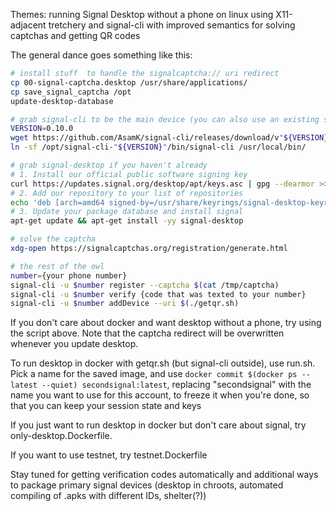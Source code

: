 Themes: running Signal Desktop without a phone on linux using X11-adjacent tretchery and signal-cli with improved semantics for solving captchas and getting QR codes

The general dance goes something like this:
```sh
# install stuff  to handle the signalcaptcha:// uri redirect
cp 00-signal-captcha.desktop /usr/share/applications/
cp save_signal_captcha /opt
update-desktop-database

# grab signal-cli to be the main device (you can also use an existing signal-cli, but graalvm native doesn't seem to work with updateProfile, which is required to join v2 groups)
VERSION=0.10.0
wget https://github.com/AsamK/signal-cli/releases/download/v"${VERSION}"/signal-cli-"${VERSION}".tar.gz | tar -xzf- -C /opt
ln -sf /opt/signal-cli-"${VERSION}"/bin/signal-cli /usr/local/bin/

# grab signal-desktop if you haven't already
# 1. Install our official public software signing key
curl https://updates.signal.org/desktop/apt/keys.asc | gpg --dearmor >> /usr/share/keyrings/signal-desktop-keyring.gpg
# 2. Add our repository to your list of repositories
echo 'deb [arch=amd64 signed-by=/usr/share/keyrings/signal-desktop-keyring.gpg] https://updates.signal.org/desktop/apt xenial main' >> /etc/apt/sources.list.d/signal-xenial.list
# 3. Update your package database and install signal
apt-get update && apt-get install -yy signal-desktop

# solve the captcha
xdg-open https://signalcaptchas.org/registration/generate.html

# the rest of the owl
number={your phone number}
signal-cli -u $number register --captcha $(cat /tmp/captcha)
signal-cli -u $number verify {code that was texted to your number}
signal-cli -u $number addDevice --uri $(./getqr.sh)
```

If you don't care about docker and want desktop without a phone, try using the script above. Note that the captcha redirect will be overwritten whenever you update desktop.

To run desktop in docker with getqr.sh (but signal-cli outside), use run.sh. Pick a name for the saved image, and use `docker commit $(docker ps --latest --quiet) secondsignal:latest`, replacing "secondsignal" with the name you want to use for this account, to freeze it when you're done, so that you can keep your session state and keys

If you just want to run desktop in docker but don't care about signal, try only-desktop.Dockerfile. 

If you want to use testnet, try testnet.Dockerfile

Stay tuned for getting verification codes automatically and additional ways to package primary signal devices (desktop in chroots, automated compiling of .apks with different IDs, shelter(?))
